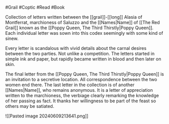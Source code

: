 #Grail #Coptic #Read #Book 

Collection of letters written between the [[grail]]-[[long]] Alasia of Montferrat, marchioness of Saluzzo and the [[Names|Name]] of [[The Red Grail]] known as the [[Poppy Queen, The Third Thirstly|Poppy Queen]]. Each individual letter was sown into this codex seemingly with some kind of sinew.

Every letter is scandalous with vivid details about the carnal desires between the two parties. Not unlike a competition. The letters started in simple ink and paper, but rapidly became written in blood and then later on skin.

The final letter from the [[Poppy Queen, The Third Thirstly|Poppy Queen]] is an invitation to a secretive location. All correspondence between the two women end there. The last letter in the collection is of another [[Names|Name]], who remains anonymous. It is a letter of appreciation written to the marchioness, the verbiage clearly remarking the knowledge of her passing as fact. It thanks her willingness to be part of the feast so others may be satiated.

![[Pasted image 20240609213641.png]]